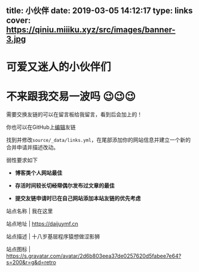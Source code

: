 title: 小伙伴
date: 2019-03-05 14:12:17
type: links
cover: https://qiniu.miiiku.xyz/src/images/banner-3.jpg
---

# 可爱又迷人的小伙伴们

# 不来跟我交易一波吗 😉😉😉

需要交换友链的可以在留言板给我留言，看到后会加上的！

你也可以在GitHub上[编辑](https://github.com/miiiku/hexo-blog/blob/master/source/_data/links.yml)友链

找到并修改`source/_data/links.yml`，在尾部添加你的网站信息并建立一个新的合并申请并描述改动。

弱性要求如下

- **博客类个人网站最佳**

- **存活时间较长切~~经常~~偶尔发布过文章的最佳**

- **提交友链申请时已在自己网站添加本站友链的优先考虑**

站点名称 | 我在这里 

站点地址 | https://daijuymf.cn

站点描述 | 十八岁基层程序猿想做涩影狮 

站点图标 | https://s.gravatar.com/avatar/2d6b803eea37de0257620d5fabee7e64?s=200&r=g&d=retro
